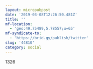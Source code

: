 ```yaml
---
layout: micropubpost
date: '2019-03-08T12:26:50.481Z'
title: ''
mf-location:
  - 'geo:49.75489,5.78557;u=65'
mf-syndicate-to:
  - 'https://brid.gy/publish/twitter'
slug: '44810'
category: social
---
```

1326
